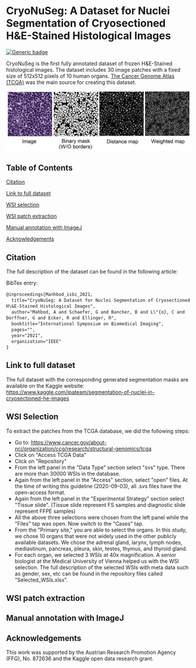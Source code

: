 # CryoNuSeg: A Dataset for Nuclei Segmentation of Cryosectioned H\&E-Stained Histological Images
[![Generic badge](https://img.shields.io/badge/Code-MATLAB-<COLOR>.svg)](https://shields.io/)

CryoNuSeg is the first fully annotated dataset of frozen H\&E-Stained histological images. The dataset includes 30 image patches with a fixed size of 512x512 pixels of 10 human organs. <a href="https://portal.gdc.cancer.gov/">The Cancer Genome Atlas (TCGA)</a> was the main source for creating this dataset.  

![Project Image](https://github.com/masih4/CryoNuSeg/blob/master/.gitfiles/example.jpg)



## Table of Contents 
[Citation](#citation)

[Link to full dataset](#link-to-full-dataset)

[WSI selection](#wsi-selection)

[WSI patch extraction](#wsi-patch-extraction)

[Manual annotation with ImageJ](#manual-annotation-with-imagej)

[Acknowledgements](#acknowledgements)





## Citation
The full description of the dataset can be found in the following article:

BibTex entry:
```
@inproceedings{Manhbod_isbi_2021,
  title="CryoNuSeg: A Dataset for Nuclei Segmentation of Cryosectioned H\&E-Stained Histological Images",
  author="Mahbod, A and Schaefer, G and Bancher, B and L\"{o}, C and Dorffner, G and Ecker, R and Ellinger, R",
  booktitle="International Symposium on Biomedical Imaging",
  pages="",
  year="2021",
  organization="IEEE"
}
```
## Link to full dataset
The full dataset with the corresponding generated segmentation masks are available on the Kaggle website: 
https://www.kaggle.com/ipateam/segmentation-of-nuclei-in-cryosectioned-he-images

## WSI Selection
To extract the patches from the TCGA database, we did the following steps:
- Go to: https://www.cancer.gov/about-nci/organization/ccg/research/structural-genomics/tcga
- Click on "Access TCGA Data"
- Click on "Repository"
- From the left panel in the "Data Type" section select "svs" type. There are more than 30000 WSIs in the database. 
- Again from the left panel in the "Access" section, select "open" files. At the time of writing this guideline (2020-09-03), all .svs files have the open-access format. 
- Again from the left panel in the "Experimental Strategy" section select "Tissue slide". (Tissue slide represent FS samples and diagnostic slide represent FFPE samples)
- All the above three selections were chosen from the left panel while the "Files" tap was open. Now switch to the "Cases" tap. 
- From the "Primary site," you are able to select the organs. In this study, we chose 10 organs that were not widely used in the other publicly available datasets. We chose the adrenal gland, larynx, lymph nodes, mediastinum, pancreas, pleura, skin, testes, thymus, and thyroid gland. 
- For each organ, we selected 3 WSIs at 40x magnification. A senior biologist at the Medical University of Vienna helped us with the WSI selection. The full description of the selected WSIs with meta data such as gender, sex, etc can be found in the repository files called "Selected_WSIs.xlsx". 

## WSI patch extraction

## Manual annotation with ImageJ

## Acknowledgements
This work was supported by the Austrian Research Promotion Agency (FFG), No. 872636 and the Kaggle open data research grant.





